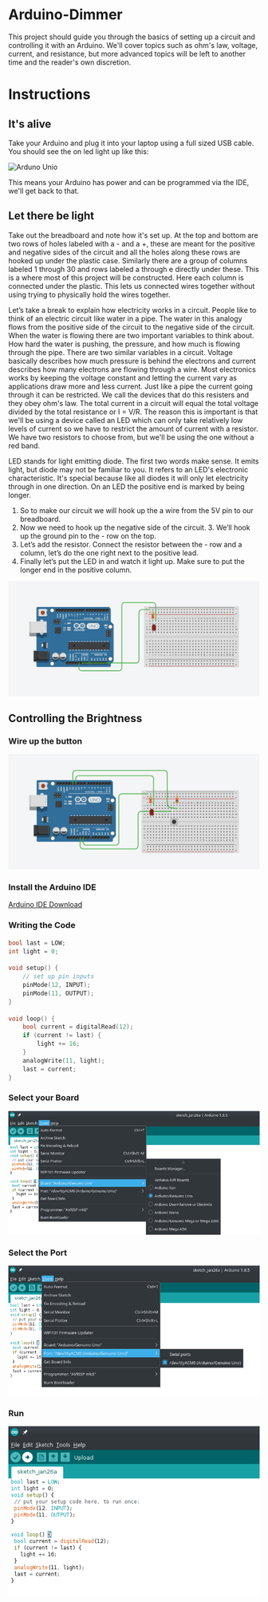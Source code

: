 # Arduino-Dimmer

This project should guide you through the basics of setting up a circuit and controlling it with an Arduino. We'll cover topics such as ohm's law, voltage, current, and resistance, but more advanced topics will be left to another time and the reader's own discretion.

# Instructions

## It's alive

Take your Arduino and plug it into your laptop using a full sized USB cable. You should see the on led light up like this:

![Arduno Unio](https://lh3.googleusercontent.com/sUvDeIEGpGDZUC-w0v8qsllp8dG3f3zM03DdYGp4HzV9fAIGj8K00A33d6ti9Txl3hHpJ_zOwbrO20k-FJWtc4uDJmoPIRHABN4sbRhli86f3svsEBgfkSvQhO5yEA7RlieZnC_bm_GrlwzwdgGaaJT7kOjHnMuIgV5TXXSwSHmgAYosPE992H23Ez9NEupBZCi3J6Po5kIQ7GJPnW0iJx1YgPNZf6kI6lEMCTZi8CCLxUaDwY7gX4TcUji3R6hKGBeteUzjLQlyY6qspCg1kh9HthxZndsySTcuZjEqOB5AgVgWAmG9FI7iNwTiq9tDdBoqZ-Wr3e4QpZpUrdo8t6gJYv-vdA4eG13hpFre3-0zetF6UrBHEmBV5Zq7MTMOwqCTJ8bvGeQYBLd2GkPnjGI29zEUn7BXM9zjw4geKlnGzxAPN-nczYwEK8xXPQRJqZ-_ALG_MjI0IzskqOdOIJcxBl0IMGPvr9PVsLIa-UXszgZ9xSCZr5QMVQeWb7l37vNz6Tu7Nmpzou8nDrIicKyAN3lSCCfwPo-l5f705Etj1kYig5JsSW2CQKjJtMkLSSn5FQ=w1247-h935-no)

This means your Arduino has power and can be programmed via the IDE, we'll get back to that.

## Let there be light

Take out the breadboard and note how it's set up. At the top and bottom are two rows of holes labeled with a - and a +, these are meant for the positive and negative sides of the circuit and all the holes along these rows are hooked up under the plastic case. Similarly there are a group of columns labeled 1 through 30 and rows labeled a through e directly under these. This is a where most of this project will be constructed. Here each column is connected under the plastic. This lets us connected wires together without using trying to physically hold the wires together.

Let’s take a break to explain how electricity works in a circuit. People like to think of an electric circuit like water in a pipe. The water in this analogy flows from the positive side of the circuit to the negative side of the circuit. When the water is flowing there are two important variables to think about. How hard the water is pushing, the pressure, and how much is flowing through the pipe. There are two similar variables in a circuit. Voltage basically describes how much pressure is behind the electrons and current describes how many electrons are flowing through a wire. Most electronics works by keeping the voltage constant and letting the current vary as applications draw more and less current. Just like a pipe the current going through it can be restricted. We call the devices that do this resisters and they obey ohm's law. The total current in a circuit will equal the total voltage divided by the total resistance or I = V/R. The reason this is important is that we'll be using a device called an LED which can only take relatively low levels of current so we have to restrict the amount of current with a resistor. We have two resistors to choose from, but we'll be using the one without a red band.

LED stands for light emitting diode. The first two words make sense. It emits light, but diode may not be familiar to you. It refers to an LED's electronic characteristic. It's special because like all diodes it will only let electricity through in one direction. On an LED the positive end is marked by being longer.

1. So to make our circuit we will hook up the a wire from the 5V pin to our breadboard.
2. Now we need to hook up the negative side of the circuit. 3. We’ll hook up the ground pin to the - row on the top.
4. Let’s add the resistor. Connect the resistor between the - row and a column, let’s do the one right next to the positive lead.
5. Finally let’s put the LED in and watch it light up. Make sure to put the longer end in the positive column.

![LedWiring](https://github.com/hacksu/Arduino-Dimmer/blob/master/imgs/Screenshot-2018-1-26%20Autodesk%20Circuits(1).png?raw=true)

## Controlling the Brightness

### Wire up the button
![ButtonWiring](https://github.com/hacksu/Arduino-Dimmer/blob/master/imgs/Screenshot-2018-1-26%20Autodesk%20Circuits.png?raw=true)

### Install the Arduino IDE
[Arduino IDE Download](https://www.arduino.cc/en/Main/Software)

### Writing the Code
``` cpp
bool last = LOW;
int light = 0;

void setup() {
    // set up pin inputs
    pinMode(12, INPUT);
    pinMode(11, OUTPUT);
}

void loop() {
    bool current = digitalRead(12);
    if (current != last) {
        light += 16;
    }
    analogWrite(11, light);
    last = current;
}
```

### Select your Board
![BoardType](https://github.com/hacksu/Arduino-Dimmer/blob/master/imgs/Screenshot_20180126_191816.png?raw=true)

### Select the Port
![Port](https://github.com/hacksu/Arduino-Dimmer/blob/master/imgs/Screenshot_20180126_192002(1).png?raw=true)

### Run 
![RunButton](https://github.com/hacksu/Arduino-Dimmer/blob/master/imgs/Screenshot_20180126_192952(3).png?raw=true)